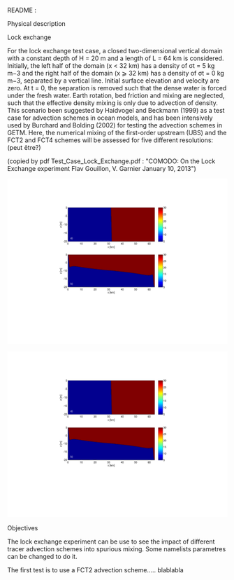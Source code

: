 README : 

Physical description

Lock exchange

For the lock exchange test case, a closed two-dimensional vertical domain with a constant depth of H = 20 m and a length of L = 64 km is considered. Initially, the left half of the domain (x < 32 km) has a density of σt = 5 kg m−3 and the right half of the domain (x ⩾ 32 km) has a density of σt = 0 kg m−3, separated by a vertical line.
Initial surface elevation and velocity are zero.
At t = 0, the separation is removed such that the dense water is forced under the fresh water.
Earth rotation, bed friction and mixing are neglected, such that the effective density mixing is only due to advection of density.
This scenario been suggested by Haidvogel and Beckmann (1999) as a test case for advection schemes in ocean models, and has been intensively used by Burchard and Bolding (2002) for testing the advection schemes in GETM.
Here, the numerical mixing of the first-order upstream (UBS) and the FCT2 and FCT4 schemes will be assessed for five different resolutions: (peut être?)

(copied by pdf Test_Case_Lock_Exchange.pdf : "COMODO: On the Lock Exchange experiment Flav Gouillon, V. Garnier January 10, 2013")

<img src="start-lock-exchange.001.jpeg">

![title](start-lock-exchange.001.jpeg)



Objectives

The lock exchange experiment can be use to see the impact of different tracer advection schemes into spurious mixing. Some namelists parametres can be changed to do it.

The first test is to use a FCT2 advection scheme..... blablabla
